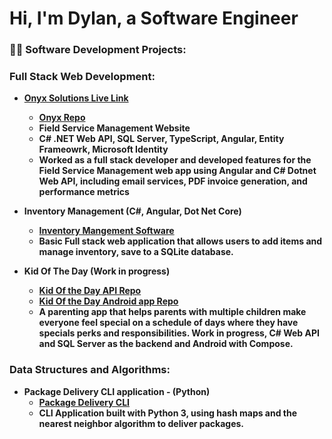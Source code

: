<h1>Hi, I'm Dylan, a Software Engineer</h2>

<h3>👨‍💻 Software Development Projects:</h3>

<h3><b>Full Stack Web Development:</b></h3>

- <b>[Onyx Solutions Live Link](https://onyx-solutions.azurewebsites.net)
  - [Onyx Repo](https://github.com/dylanparson001/onyx-scheduling)
  - Field Service Management Website
  - C# .NET Web API, SQL Server, TypeScript, Angular, Entity Frameowrk, Microsoft Identity
  - Worked as a full stack developer and developed features for the Field Service Management web app using Angular and C# Dotnet Web API, including email services, PDF invoice generation, and performance metrics

- <b>Inventory Management (C#, Angular, Dot Net Core)</b>
  - [Inventory Mangement Software](https://github.com/dylanparson001/Inventory-Website)
  - Basic Full stack web application that allows users to add items and manage inventory, save to a SQLite database.


- <b>Kid Of The Day (Work in progress)</b>
  - [Kid Of the Day API Repo](https://github.com/dylanparson001/KidOfTheDayAPI)
  - [Kid Of the Day Android app Repo](https://github.com/dylanparson001/Kid-Of-The-Day)
  - A parenting app that helps parents with multiple children make everyone feel special on a schedule of days where they have specials perks and responsibilities. Work in progress, C# Web API and SQL Server as the backend and Android with Compose.

<h3><b>Data Structures and Algorithms:</b></h3>

- <b>Package Delivery CLI application - (Python)</b>
  - [Package Delivery CLI](https://github.com/dylanparson001/Package-Delivery)
  - CLI Application built with Python 3, using hash maps and the nearest neighbor algorithm to deliver packages. 
